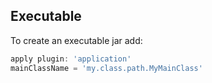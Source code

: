 ## Executable

To create an executable jar add:

```groovy
apply plugin: 'application'
mainClassName = 'my.class.path.MyMainClass'
```
